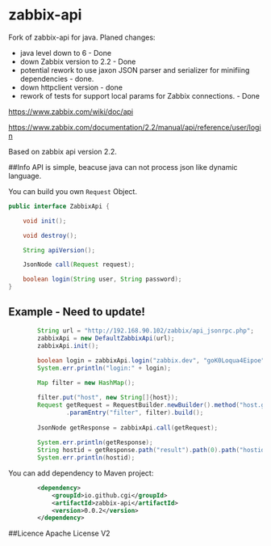 # zabbix-api
Fork of zabbix-api for java.
Planed changes:
- java level down to 6 - Done
- down Zabbix version to 2.2 - Done
- potential rework to use jaxon JSON parser and serializer for minifiing dependencies - done. 
- down httpclient version - done
- rework of tests for support local params for Zabbix connections. - Done

https://www.zabbix.com/wiki/doc/api

https://www.zabbix.com/documentation/2.2/manual/api/reference/user/login

Based on zabbix api version 2.2.

##Info
API is simple, beacuse java can not process json like dynamic language. 

You can build you own ```Request``` Object.

```java
public interface ZabbixApi {

	void init();

	void destroy();

	String apiVersion();

	JsonNode call(Request request);

	boolean login(String user, String password);
}
```

## Example - Need to update!
```java
		String url = "http://192.168.90.102/zabbix/api_jsonrpc.php";
		zabbixApi = new DefaultZabbixApi(url);
		zabbixApi.init();
		
		boolean login = zabbixApi.login("zabbix.dev", "goK0Loqua4Eipoe");
		System.err.println("login:" + login);

        Map filter = new HashMap();

        filter.put("host", new String[]{host});
        Request getRequest = RequestBuilder.newBuilder().method("host.get")
                .paramEntry("filter", filter).build();
   
        JsonNode getResponse = zabbixApi.call(getRequest);
   
        System.err.println(getResponse);
        String hostid = getResponse.path("result").path(0).path("hostid").getTextValue();
        System.err.println(hostid);
 ```
 

You can add dependency to Maven project:
```XML
        <dependency>
            <groupId>io.github.cgi</groupId>
            <artifactId>zabbix-api</artifactId>
            <version>0.0.2</version>
        </dependency>
```

##Licence
Apache License V2
